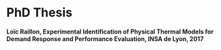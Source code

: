 # PhD Thesis

**Loïc Raillon, Experimental Identification of Physical Thermal Models for Demand Response and Performance Evaluation, INSA de Lyon, 2017** 
